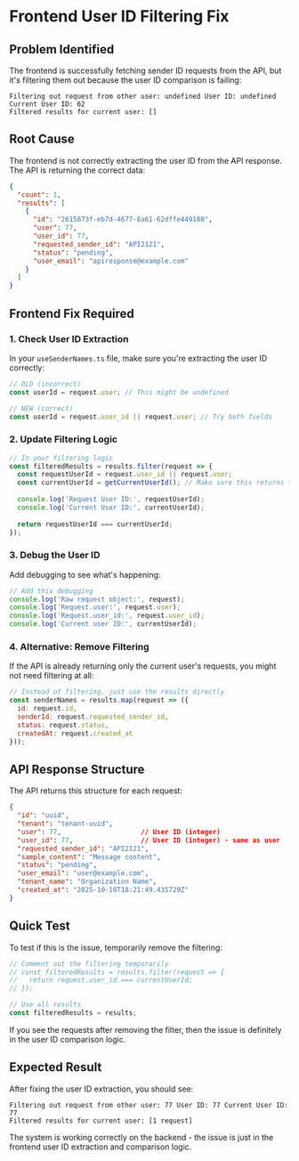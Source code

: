 # Frontend User ID Filtering Fix

## Problem Identified

The frontend is successfully fetching sender ID requests from the API, but it's filtering them out because the user ID comparison is failing:

```
Filtering out request from other user: undefined User ID: undefined Current User ID: 62
Filtered results for current user: []
```

## Root Cause

The frontend is not correctly extracting the user ID from the API response. The API is returning the correct data:

```json
{
  "count": 1,
  "results": [
    {
      "id": "2615873f-eb7d-4677-8a61-62dffe449188",
      "user": 77,
      "user_id": 77,
      "requested_sender_id": "API2121",
      "status": "pending",
      "user_email": "apiresponse@example.com"
    }
  ]
}
```

## Frontend Fix Required

### 1. Check User ID Extraction

In your `useSenderNames.ts` file, make sure you're extracting the user ID correctly:

```javascript
// OLD (incorrect)
const userId = request.user; // This might be undefined

// NEW (correct)
const userId = request.user_id || request.user; // Try both fields
```

### 2. Update Filtering Logic

```javascript
// In your filtering logic
const filteredResults = results.filter(request => {
  const requestUserId = request.user_id || request.user;
  const currentUserId = getCurrentUserId(); // Make sure this returns the correct ID
  
  console.log('Request User ID:', requestUserId);
  console.log('Current User ID:', currentUserId);
  
  return requestUserId === currentUserId;
});
```

### 3. Debug the User ID

Add debugging to see what's happening:

```javascript
// Add this debugging
console.log('Raw request object:', request);
console.log('Request.user:', request.user);
console.log('Request.user_id:', request.user_id);
console.log('Current user ID:', currentUserId);
```

### 4. Alternative: Remove Filtering

If the API is already returning only the current user's requests, you might not need filtering at all:

```javascript
// Instead of filtering, just use the results directly
const senderNames = results.map(request => ({
  id: request.id,
  senderId: request.requested_sender_id,
  status: request.status,
  createdAt: request.created_at
}));
```

## API Response Structure

The API returns this structure for each request:

```json
{
  "id": "uuid",
  "tenant": "tenant-uuid", 
  "user": 77,                    // User ID (integer)
  "user_id": 77,                 // User ID (integer) - same as user
  "requested_sender_id": "API2121",
  "sample_content": "Message content",
  "status": "pending",
  "user_email": "user@example.com",
  "tenant_name": "Organization Name",
  "created_at": "2025-10-19T18:21:49.435729Z"
}
```

## Quick Test

To test if this is the issue, temporarily remove the filtering:

```javascript
// Comment out the filtering temporarily
// const filteredResults = results.filter(request => {
//   return request.user_id === currentUserId;
// });

// Use all results
const filteredResults = results;
```

If you see the requests after removing the filter, then the issue is definitely in the user ID comparison logic.

## Expected Result

After fixing the user ID extraction, you should see:

```
Filtering out request from other user: 77 User ID: 77 Current User ID: 77
Filtered results for current user: [1 request]
```

The system is working correctly on the backend - the issue is just in the frontend user ID extraction and comparison logic.



